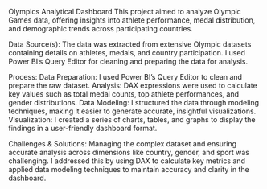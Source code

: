 Olympics Analytical Dashboard
This project aimed to analyze Olympic Games data, offering insights into athlete performance, medal distribution, and demographic trends across participating countries.

Data Source(s):
The data was extracted from extensive Olympic datasets containing details on athletes, medals, and country participation. I used Power BI’s Query Editor for cleaning and preparing the data for analysis.

Process:
Data Preparation: I used Power BI’s Query Editor to clean and prepare the raw dataset.
Analysis: DAX expressions were used to calculate key values such as total medal counts, top athlete performances, and gender distributions.
Data Modeling: I structured the data through modeling techniques, making it easier to generate accurate, insightful visualizations.
Visualization: I created a series of charts, tables, and graphs to display the findings in a user-friendly dashboard format.


Challenges & Solutions:
Managing the complex dataset and ensuring accurate analysis across dimensions like country, gender, and sport was challenging. I addressed this by using DAX to calculate key metrics and applied data modeling techniques to maintain accuracy and clarity in the dashboard.

